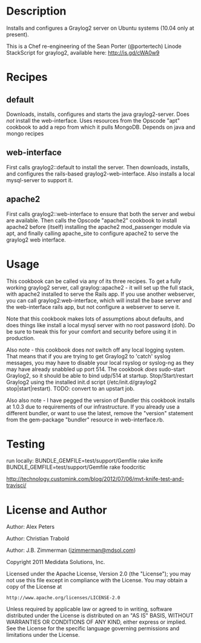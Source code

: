 Description
===========

Installs and configures a Graylog2 server on Ubuntu systems (10.04 only at present).

This is a Chef re-engineering of the Sean Porter (@portertech) Linode StackScript for graylog2, 
available here:  http://is.gd/cWA0w9

Recipes
=======

default
-------

Downloads, installs, configures and starts the java graylog2-server.  Does *not* install 
the web-interface. Uses resources from the Opscode "apt" cookbook to add a repo from which
it pulls MongoDB.
Depends on java and mongo recipes

web-interface
-------------

First calls graylog2::default to install the server.  Then downloads, installs, and configures 
the rails-based graylog2-web-interface.  Also installs a local mysql-server to support it.  

apache2
-------

First calls graylog2::web-interface to ensure that both the server and webui are available.  Then
calls the Opscode "apache2" cookbook to install apache2 before (itself) installing the apache2
mod_passenger module via apt, and finally calling apache_site to configure apache2 to serve the
graylog2 web interface.


Usage
=====

This cookbook can be called via any of its three recipes.  To get a fully working graylog2 server, call
graylog::apache2 - it will set up the full stack, with apache2 installed to serve the Rails app.  If
you use another webserver, you can call graylog2:web-interface, which will install the base server 
and the web-interface rails app, but not configure a webserver to serve it.

Note that this cookbook makes lots of assumptions about defaults, and does things like install a local
mysql server with no root password (doh).  Do be sure to tweak this for your comfort and security
before using it in production.

Also note - this cookbook does *not* switch off any local logging system.  That means that if you are
trying to get Graylog2 to 'catch' syslog messages, you may have to disable your local rsyslog or 
syslog-ng as they may have already snabbled up port 514.  The cookbook *does* sudo-start Graylog2, so 
it should be able to bind udp/514 at startup.  Stop/Start/restart Graylog2 using the installed init.d
script (/etc/init.d/graylog2 stop|start|restart).  TODO: convert to an upstart job.

Also also note - I have pegged the version of Bundler this cookbook installs at 1.0.3 due to requirements
of our infrastructure.  If you already use a different bundler, or want to use the latest, remove the
"version" statement from the gem-package "bundler" resource in web-interface.rb.

Testing
=======
run locally:
    BUNDLE_GEMFILE=test/support/Gemfile rake knife
    BUNDLE_GEMFILE=test/support/Gemfile rake foodcritic

http://technology.customink.com/blog/2012/07/06/mvt-knife-test-and-travisci/





License and Author
==================

Author: Alex Peters

Author: Christian Trabold

Author: J.B. Zimmerman (<jzimmerman@mdsol.com>)

Copyright 2011 Medidata Solutions, Inc.

Licensed under the Apache License, Version 2.0 (the "License");
you may not use this file except in compliance with the License.
You may obtain a copy of the License at

    http://www.apache.org/licenses/LICENSE-2.0

Unless required by applicable law or agreed to in writing, software
distributed under the License is distributed on an "AS IS" BASIS,
WITHOUT WARRANTIES OR CONDITIONS OF ANY KIND, either express or implied.
See the License for the specific language governing permissions and
limitations under the License.

